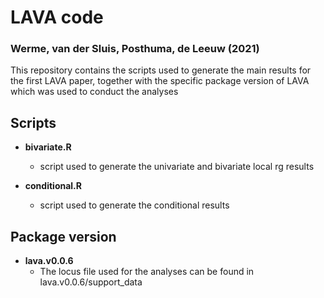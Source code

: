 # LAVA code 
### Werme, van der Sluis, Posthuma, de Leeuw (2021)

This repository contains the scripts used to generate the main results for the first LAVA paper, together with the specific package version of LAVA which was used to conduct the analyses

## Scripts
- **bivariate.R**
  - script used to generate the univariate and bivariate local rg results

- **conditional.R**
  - script used to generate the conditional results

## Package version
- **lava.v0.0.6**
  - The locus file used for the analyses can be found in lava.v0.0.6/support_data
